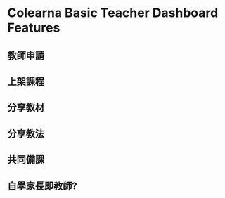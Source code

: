 # Colearna Basic Teacher Dashboard Features

## 教師申請

## 上架課程

## 分享教材

## 分享教法

## 共同備課

## 自學家長即教師? 

